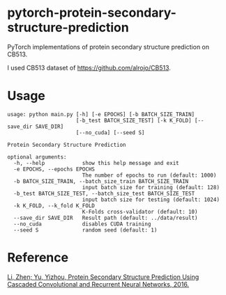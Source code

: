 # pytorch-protein-secondary-structure-prediction

PyTorch implementations of protein secondary structure prediction on CB513.

I used CB513 dataset of https://github.com/alrojo/CB513.

# Usage
```
usage: python main.py [-h] [-e EPOCHS] [-b BATCH_SIZE_TRAIN]
                      [-b_test BATCH_SIZE_TEST] [-k K_FOLD] [--save_dir SAVE_DIR]
                      [--no_cuda] [--seed S]

Protein Secondary Structure Prediction

optional arguments:
  -h, --help            show this help message and exit
  -e EPOCHS, --epochs EPOCHS
                        The number of epochs to run (default: 1000)
  -b BATCH_SIZE_TRAIN, --batch_size_train BATCH_SIZE_TRAIN
                        input batch size for training (default: 128)
  -b_test BATCH_SIZE_TEST, --batch_size_test BATCH_SIZE_TEST
                        input batch size for testing (default: 1024)
  -k K_FOLD, --k_fold K_FOLD
                        K-Folds cross-validator (default: 10)
  --save_dir SAVE_DIR   Result path (default: ../data/result)
  --no_cuda             disables CUDA training
  --seed S              random seed (default: 1)
```

# Reference
[Li, Zhen; Yu, Yizhou, Protein Secondary Structure Prediction Using Cascaded Convolutional and Recurrent Neural Networks, 2016.](https://arxiv.org/pdf/1604.07176.pdf)
